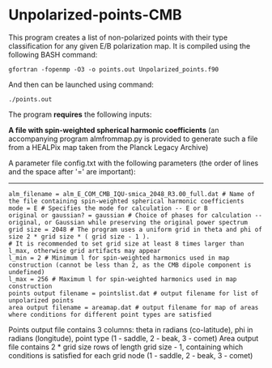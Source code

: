# Unpolarized-points-CMB


This program creates a list of non-polarized points with their type classification for any given E/B polarization map. It is compiled using the following BASH command:

    gfortran -fopenmp -O3 -o points.out Unpolarized_points.f90
    
And then can be launched using command:

    ./points.out
    
The program **requires** the following inputs:

**A file with spin-weighted spherical harmonic coefficients** (an accompanying program almfrommap.py is provided to generate such a file from a HEALPix map taken from the Planck Legacy Archive)

A parameter file config.txt with the following parameters (the order of lines and the space after '=' are important):

------------------------------
    alm_filename = alm_E_COM_CMB_IQU-smica_2048_R3.00_full.dat # Name of the file containing spin-weighted spherical harmonic coefficients
    mode = E # Specifies the mode for calculation -- E or B
    original or gaussian? = gaussian # Choice of phases for calculation -- original, or Gaussian while preserving the original power spectrum
    grid size = 2048 # The program uses a uniform grid in theta and phi of size 2 * grid size * ( grid size - 1 ). 
    # It is recommended to set grid size at least 8 times larger than l_max, otherwise grid artifacts may appear
    l_min = 2 # Minimum l for spin-weighted harmonics used in map construction (cannot be less than 2, as the CMB dipole component is undefined)
    l_max = 256 # Maximum l for spin-weighted harmonics used in map construction
    points output filename = pointslist.dat # output filename for list of unpolarized points 
    area output filename = areamap.dat # output filename for map of areas where conditions for different point types are satisfied 

Points output file contains 3 columns: theta in radians (co-latitude), phi in radians (longitude), point type (1 - saddle, 2 - beak, 3 - comet)
Area output file contains 2 * grid size rows of length grid size - 1, containing which conditions is satisfied for each grid node (1 - saddle, 2 - beak, 3 - comet)
